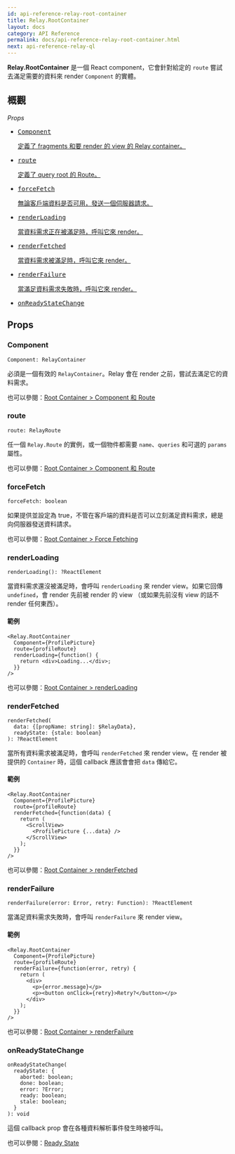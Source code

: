 ```yaml
---
id: api-reference-relay-root-container
title: Relay.RootContainer
layout: docs
category: API Reference
permalink: docs/api-reference-relay-root-container.html
next: api-reference-relay-ql
---
```


**Relay.RootContainer** 是一個 React component，它會針對給定的 `route` 嘗試去滿足需要的資料來 render `Component` 的實體。

## 概觀

*Props*

<ul class="apiIndex">
  <li>
    <a href="#component">
      <pre>Component</pre>
      定義了 fragments 和要 render 的 view 的 Relay container。
    </a>
  </li>
  <li>
    <a href="#route">
      <pre>route</pre>
      定義了 query root 的 Route。
    </a>
  </li>
  <li>
    <a href="#forcefetch">
      <pre>forceFetch</pre>
      無論客戶端資料是否可用，發送一個伺服器請求。
    </a>
  </li>
  <li>
    <a href="#renderloading">
      <pre>renderLoading</pre>
      當資料需求正在被滿足時，呼叫它來 render。
    </a>
  </li>
  <li>
    <a href="#renderfetched">
      <pre>renderFetched</pre>
      當資料需求被滿足時，呼叫它來 render。
    </a>
  </li>
  <li>
    <a href="#renderfailure">
      <pre>renderFailure</pre>
      當滿足資料需求失敗時，呼叫它來 render。
    </a>
  </li>
  <li>
    <a href="#onreadystatechange">
      <pre>onReadyStateChange</pre>
    </a>
  </li>
</ul>

## Props

### Component

```
Component: RelayContainer
```

必須是一個有效的 `RelayContainer`。Relay 會在 render 之前，嘗試去滿足它的資料需求。

也可以參閱：[Root Container > Component 和 Route](guides-root-container.html#component-and-route)

### route

```
route: RelayRoute
```

任一個 `Relay.Route` 的實例，或一個物件都需要 `name`、`queries` 和可選的 `params` 屬性。

也可以參閱：[Root Container > Component 和 Route](guides-root-container.html#component-and-route)

### forceFetch

```
forceFetch: boolean
```

如果提供並設定為 true，不管在客戶端的資料是否可以立刻滿足資料需求，總是向伺服器發送資料請求。

也可以參閱：[Root Container > Force Fetching](guides-root-container.html#force-fetching)

### renderLoading

```
renderLoading(): ?ReactElement
```

當資料需求還沒被滿足時，會呼叫 `renderLoading` 來 render view。如果它回傳 `undefined`，會 render 先前被 render 的 view （或如果先前沒有 view 的話不 render 任何東西）。

#### 範例

```{4-6}
<Relay.RootContainer
  Component={ProfilePicture}
  route={profileRoute}
  renderLoading={function() {
    return <div>Loading...</div>;
  }}
/>
```

也可以參閱：[Root Container > renderLoading](guides-root-container.html#renderloading)

### renderFetched

```
renderFetched(
  data: {[propName: string]: $RelayData},
  readyState: {stale: boolean}
): ?ReactElement
```

當所有資料需求被滿足時，會呼叫 `renderFetched` 來 render view。在 render 被提供的 `Container` 時，這個 callback 應該會會把 `data` 傳給它。

#### 範例

```{4-10}
<Relay.RootContainer
  Component={ProfilePicture}
  route={profileRoute}
  renderFetched={function(data) {
    return (
      <ScrollView>
        <ProfilePicture {...data} />
      </ScrollView>
    );
  }}
/>
```

也可以參閱：[Root Container > renderFetched](guides-root-container.html#renderfetched)

### renderFailure

```
renderFailure(error: Error, retry: Function): ?ReactElement
```

當滿足資料需求失敗時，會呼叫 `renderFailure` 來 render view。

#### 範例

```{4-11}
<Relay.RootContainer
  Component={ProfilePicture}
  route={profileRoute}
  renderFailure={function(error, retry) {
    return (
      <div>
        <p>{error.message}</p>
        <p><button onClick={retry}>Retry?</button></p>
      </div>
    );
  }}
/>
```

也可以參閱：[Root Container > renderFailure](guides-root-container.html#renderfailure)

### onReadyStateChange

```
onReadyStateChange(
  readyState: {
    aborted: boolean;
    done: boolean;
    error: ?Error;
    ready: boolean;
    stale: boolean;
  }
): void
```

這個 callback prop 會在各種資料解析事件發生時被呼叫。

也可以參閱：[Ready State](guides-ready-state.html)
